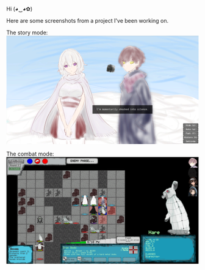 Hi (◕‿◕✿)

Here are some screenshots from a project I've been working on.

The story mode:
![df_vn_screenshot](https://github.com/aoue/aoue/blob/main/df_vn_screenshot.png)

The combat mode:
![df_combat_screenshot](https://github.com/aoue/aoue/blob/main/df_combat_screenshot.png)
